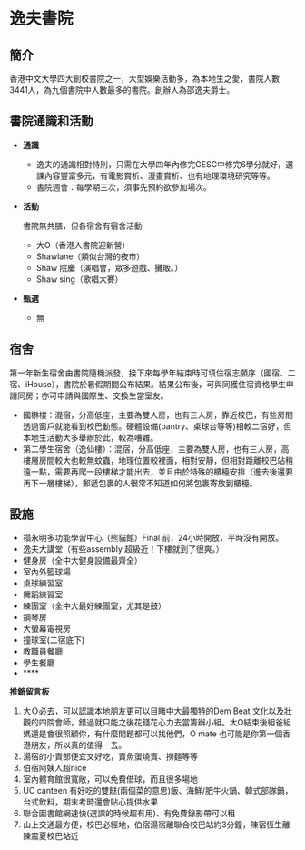 # 逸夫書院

## 簡介

香港中文大學四大創校書院之一，大型娛樂活動多，為本地生之愛，書院人數3441人，為九個書院中人數最多的書院。創辦人為邵逸夫爵士。

## 書院通識和活動

* **通識**
  * 逸夫的通識相對特別，只需在大學四年內修完GESC中修完6學分就好，選課內容豐富多元，有電影賞析、漫畫賞析、也有地理環境研究等等。
  * 書院週會：每學期三次，須事先預約欲參加場次。
* **活動**

  書院無共膳，但各宿舍有宿舍活動

  * 大O（香港人書院迎新營）
  * Shawlane（類似台灣的夜市）
  * Shaw 院慶（演唱會，眾多遊戲、攤販。）
  * Shaw sing（歌唱大賽）

* **甄選**
  * 無

## 宿舍

第一年新生宿舍由書院隨機派發，接下來每學年結束時可填住宿志願序（國宿、二宿、iHouse），書院於暑假期間公布結果。結果公布後，可與同獲住宿資格學生申請同房；亦可申請與國際生、交換生當室友。

* 國楙樓：混宿，分高低座，主要為雙人房，也有三人房，靠近校巴，有些房間透過窗戶就能看到校巴動態。硬體設備\(pantry、桌球台等等\)相較二宿好，但本地生活動大多舉辦於此，較為嘈雜。
* 第二學生宿舍（逸仙樓）：混宿，分高低座，主要為雙人房，也有三人房，高樓層房間較大也較無蚊蟲，地理位置較裡面，相對安靜，但相對距離校巴站稍遠一點，需要再爬一段樓梯才能出去，並且由於特殊的櫃檯安排（進去後還要再下一層樓梯），郵遞包裹的人很常不知道如何將包裹寄放到櫃檯。

## 設施

* 禢永明多功能學習中心（熊貓館）Final 前，24小時開放，平時沒有開放。
* 逸夫大講堂（有些assembly 超級近！下樓就到了很爽。）
* 健身房（全中大健身設備最齊全）
* 室內外籃球場
* 桌球練習室
* 舞蹈練習室
* 練團室（全中大最好練團室，尤其是鼓）
* 鋼琴房
* 大螢幕電視房
* 撞球室\(二宿底下\)
* 教職員餐廳
* 學生餐廳
*   \*\*\*\*

>

**推銷留言板**

1. 大Ｏ必去，可以認識本地朋友更可以目睹中大最獨特的Dem Beat 文化以及壯觀的四院會師，錯過就只能之後花錢花心力去當籌辦小組。大O結束後組爸組媽還是會很照顧你，有什麼問題都可以找他們，O mate 也可能是你第一個香港朋友，所以真的值得一去。
2. 湯宿的小賣部便宜又好吃，賣魚蛋燒賣、撈麵等等
3. 伯宿阿姨人超nice
4. 室內體育館很寬敞，可以免費借球，而且很多場地
5. UC canteen 有好吃的雙餸\(兩個菜的意思\)飯、海鮮/肥牛火鍋、韓式部隊鍋，台式飲料，期末考時還會貼心提供水果
6. 聯合圖書館網速快\(選課的時候超有用\)、有免費錄影帶可以租
7. 山上交通最方便，校巴必經地，伯宿湯宿離聯合校巴站約3分鐘，陳宿恆生離陳震夏校巴站近


